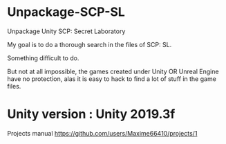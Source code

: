 # Unpackage-SCP-SL
Unpackage Unity SCP: Secret Laboratory

My goal is to do a thorough search in the files of SCP: SL.

Something difficult to do.

But not at all impossible, the games created under Unity OR Unreal Engine have no protection, alas it is easy to hack to find a lot of stuff in the game files.

# Unity version : Unity 2019.3f

Projects manual https://github.com/users/Maxime66410/projects/1

